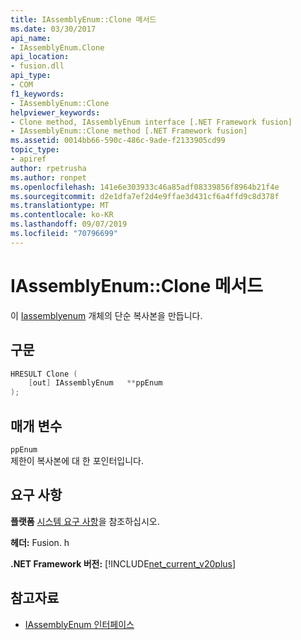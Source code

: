 ```yaml
---
title: IAssemblyEnum::Clone 메서드
ms.date: 03/30/2017
api_name:
- IAssemblyEnum.Clone
api_location:
- fusion.dll
api_type:
- COM
f1_keywords:
- IAssemblyEnum::Clone
helpviewer_keywords:
- Clone method, IAssemblyEnum interface [.NET Framework fusion]
- IAssemblyEnum::Clone method [.NET Framework fusion]
ms.assetid: 0014bb66-590c-486c-9ade-f2133905cd99
topic_type:
- apiref
author: rpetrusha
ms.author: ronpet
ms.openlocfilehash: 141e6e303933c46a85adf08339856f8964b21f4e
ms.sourcegitcommit: d2e1dfa7ef2d4e9ffae3d431cf6a4ffd9c8d378f
ms.translationtype: MT
ms.contentlocale: ko-KR
ms.lasthandoff: 09/07/2019
ms.locfileid: "70796699"
---
```

# <a name="iassemblyenumclone-method"></a>IAssemblyEnum::Clone 메서드
이 [Iassemblyenum](iassemblyenum-interface.md) 개체의 단순 복사본을 만듭니다.  
  
## <a name="syntax"></a>구문  
  
```cpp  
HRESULT Clone (  
    [out] IAssemblyEnum   **ppEnum  
);  
```  
  
## <a name="parameters"></a>매개 변수  
 `ppEnum`  
 제한이 복사본에 대 한 포인터입니다.  
  
## <a name="requirements"></a>요구 사항  
 **플랫폼** [시스템 요구 사항](../../get-started/system-requirements.md)을 참조하십시오.  
  
 **헤더:** Fusion. h  
  
 **.NET Framework 버전:** [!INCLUDE[net_current_v20plus](../../../../includes/net-current-v20plus-md.md)]  
  
## <a name="see-also"></a>참고자료

- [IAssemblyEnum 인터페이스](iassemblyenum-interface.md)
